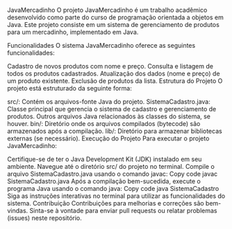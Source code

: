 JavaMercadinho
O projeto JavaMercadinho é um trabalho acadêmico desenvolvido como parte do curso de programação orientada a objetos em Java.
Este projeto consiste em um sistema de gerenciamento de produtos para um mercadinho, implementado em Java.

Funcionalidades
O sistema JavaMercadinho oferece as seguintes funcionalidades:

Cadastro de novos produtos com nome e preço.
Consulta e listagem de todos os produtos cadastrados.
Atualização dos dados (nome e preço) de um produto existente.
Exclusão de produtos da lista.
Estrutura do Projeto
O projeto está estruturado da seguinte forma:

src/: Contém os arquivos-fonte Java do projeto.
SistemaCadastro.java: Classe principal que gerencia o sistema de cadastro e gerenciamento de produtos.
Outros arquivos Java relacionados às classes do sistema, se houver.
bin/: Diretório onde os arquivos compilados (bytecode) são armazenados após a compilação.
lib/: Diretório para armazenar bibliotecas externas (se necessário).
Execução do Projeto
Para executar o projeto JavaMercadinho:

Certifique-se de ter o Java Development Kit (JDK) instalado em seu ambiente.
Navegue até o diretório src/ do projeto no terminal.
Compile o arquivo SistemaCadastro.java usando o comando javac:
Copy code
javac SistemaCadastro.java
Após a compilação bem-sucedida, execute o programa Java usando o comando java:
Copy code
java SistemaCadastro
Siga as instruções interativas no terminal para utilizar as funcionalidades do sistema.
Contribuição
Contribuições para melhorias e correções são bem-vindas. Sinta-se à vontade para enviar pull requests ou relatar problemas (issues) neste repositório.

